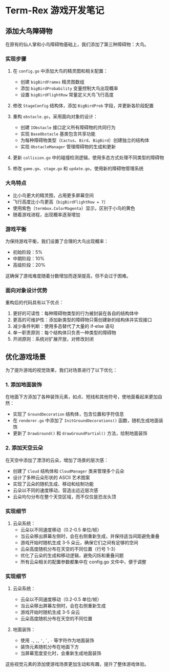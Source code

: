 # Term-Rex 游戏开发笔记

## 添加大鸟障碍物

在原有的仙人掌和小鸟障碍物基础上，我们添加了第三种障碍物：大鸟。

### 实现步骤

1. 在 `config.go` 中添加大鸟的精灵图和相关配置：
   - 创建 `bigBirdFrames` 精灵图数组
   - 添加 `bigBirdProbability` 变量控制大鸟出现概率
   - 设置 `bigBirdFlightRow` 常量定义大鸟飞行高度

2. 修改 `StageConfig` 结构体，添加 `BigBirdProb` 字段，并更新各阶段配置

3. 重构 `obstacle.go`，采用面向对象的设计：
   - 创建 `IObstacle` 接口定义所有障碍物的共同行为
   - 实现 `BaseObstacle` 基类包含共享功能
   - 为每种障碍物类型（`Cactus`、`Bird`、`BigBird`）创建独立的结构体
   - 实现 `ObstacleManager` 管理障碍物的生成和更新

4. 更新 `collision.go` 中的碰撞检测逻辑，使用多态方式处理不同类型的障碍物

5. 修改 `game.go`、`stage.go` 和 `update.go`，使用新的障碍物管理系统

### 大鸟特点

- 比小鸟更大的精灵图，占用更多屏幕空间
- 飞行高度比小鸟更高（`bigBirdFlightRow = 7`）
- 使用紫色（`termbox.ColorMagenta`）显示，区别于小鸟的黄色
- 随着游戏进程，出现概率逐渐增加

### 游戏平衡

为保持游戏平衡，我们设置了合理的大鸟出现概率：
- 初始阶段：5%
- 中期阶段：10%
- 高级阶段：20%

这确保了游戏难度随着分数增加而逐渐提高，但不会过于困难。

### 面向对象设计优势

重构后的代码具有以下优点：
1. 更好的可读性：每种障碍物类型的行为被封装在各自的结构体中
2. 更高的可维护性：添加新类型的障碍物只需创建新的结构体并实现接口
3. 减少条件判断：使用多态替代了大量的 if-else 语句
4. 单一职责原则：每个结构体只负责一种类型的障碍物
5. 开闭原则：系统对扩展开放，对修改封闭

## 优化游戏场景

为了提升游戏的视觉效果，我们对场景进行了以下优化：

### 1. 添加地面装饰

在地面下方添加了各种装饰元素，如点、短线和其他符号，使地面看起来更加自然：

- 实现了 `GroundDecoration` 结构体，包含位置和字符信息
- 在 `renderer.go` 中添加了 `InitGroundDecorations()` 函数，随机生成地面装饰
- 更新了 `DrawGround()` 和 `drawGroundPartial()` 方法，绘制地面装饰

### 2. 添加天空云朵

在天空中添加了漂浮的云朵，增加了场景的层次感：

- 创建了 `Cloud` 结构体和 `CloudManager` 类来管理多个云朵
- 设计了多种云朵形状的 ASCII 艺术图案
- 实现了云朵的随机生成、移动和绘制功能
- 云朵以不同的速度移动，营造出远近层次感
- 云朵均匀分布在整个天空区域，而不仅仅是恐龙头顶

### 实现细节

1. 云朵系统：
   - 云朵以不同速度移动（0.2-0.5 单位/帧）
   - 当云朵移出屏幕左侧时，会在右侧重新生成，并保持适当间距避免重叠
   - 游戏开始时随机生成 3-5 朵云，确保它们之间有足够的空间
   - 云朵高度随机分布在天空的不同位置（行号 1-3）
   - 优化了云朵的生成和移动逻辑，避免闪烁和重叠问题
   - 所有云朵相关的配置参数都集中在 config.go 文件中，便于调整

### 实现细节

1. 云朵系统：
   - 云朵以不同速度移动（0.2-0.5 单位/帧）
   - 当云朵移出屏幕左侧时，会在右侧重新生成
   - 游戏开始时随机生成 3-5 朵云
   - 云朵高度随机分布在天空的不同位置

2. 地面装饰：
   - 使用 `.`, `,`, `'`, `` ` ``, `-` 等字符作为地面装饰
   - 装饰元素随机分布在地面下方
   - 当屏幕宽度变化时，会重新生成地面装饰

这些视觉元素的添加使游戏场景更加生动和有趣，提升了整体游戏体验。
